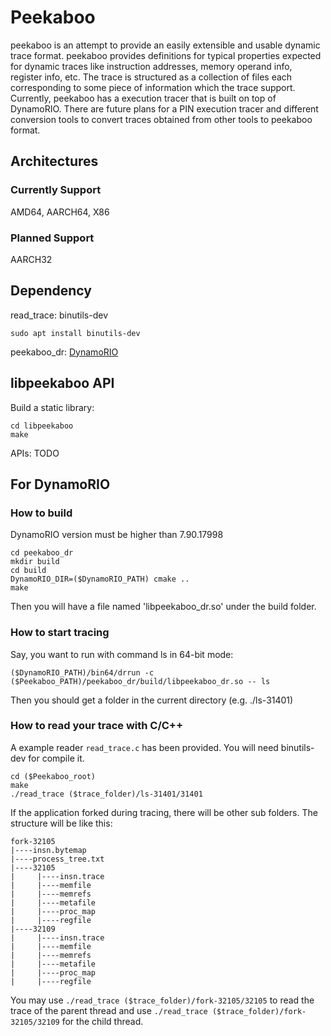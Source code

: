 # Peekaboo
peekaboo is an attempt to provide an easily extensible and usable dynamic trace
format. peekaboo provides definitions for typical properties expected for
dynamic traces like instruction addresses, memory operand info, register info,
etc. The trace is structured as a collection of files each corresponding to some
piece of information which the trace support. Currently, peekaboo has a
execution tracer that is built on top of DynamoRIO. There are future plans for a
PIN execution tracer and different conversion tools to convert traces obtained
from other tools to peekaboo format.

## Architectures
### Currently Support
AMD64, AARCH64, X86
### Planned Support
AARCH32

## Dependency
read_trace: binutils-dev
```
sudo apt install binutils-dev
```
peekaboo_dr: [DynamoRIO](https://github.com/DynamoRIO/dynamorio)

## libpeekaboo API
Build a static library:
```
cd libpeekaboo
make
```
APIs:
TODO

## For DynamoRIO
### How to build
DynamoRIO version must be higher than 7.90.17998
```
cd peekaboo_dr
mkdir build
cd build
DynamoRIO_DIR=($DynamoRIO_PATH) cmake ..
make
```
Then you will have a file named 'libpeekaboo_dr.so' under the build folder.
### How to start tracing
Say, you want to run with command ls in 64-bit mode:
```
($DynamoRIO_PATH)/bin64/drrun -c ($Peekaboo_PATH)/peekaboo_dr/build/libpeekaboo_dr.so -- ls
```
Then you should get a folder in the current directory (e.g. ./ls-31401)
### How to read your trace with C/C++
A example reader `read_trace.c` has been provided. You will need binutils-dev for compile it.
```
cd ($Peekaboo_root)
make
./read_trace ($trace_folder)/ls-31401/31401
```
If the application forked during tracing, there will be other sub folders. The structure will be like this:
```
fork-32105
|----insn.bytemap
|----process_tree.txt
|----32105
|     |----insn.trace
|     |----memfile
|     |----memrefs
|     |----metafile
|     |----proc_map
|     |----regfile
|----32109
|     |----insn.trace
|     |----memfile
|     |----memrefs
|     |----metafile
|     |----proc_map
|     |----regfile
```
You may use `./read_trace ($trace_folder)/fork-32105/32105` to read the trace of the parent thread and use `./read_trace ($trace_folder)/fork-32105/32109` for the child thread.
